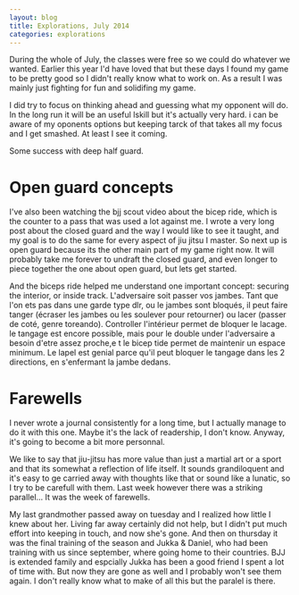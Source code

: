 ```yaml
---
layout: blog
title: Explorations, July 2014
categories: explorations
---
```

During the whole of July, the classes were free so we could do whatever we wanted. Earlier this year I'd have loved that but these days I found my game to be pretty good so I didn't really know what to work on. As a result I was mainly just fighting for fun and solidifing my game.

I did try to focus on thinking ahead and guessing what my opponent will do. In the long run it will be an useful lskill but it's actually very hard. i can be aware of my oponents options but keeping tarck of that takes all my focus and I get smashed. At least I see it coming.

Some success with deep half guard.

# Open guard concepts

I've also been watching the bjj scout video about the bicep ride, which is the counter to a pass that was used a lot against me. I wrote a very long post about the closed guard and the way I would like to see it taught, and my goal is to do the same for every aspect of jiu jitsu I master. So next up is open guard because its the other main part of my game right now. It will probably take me forever to undraft the closed guard, and even longer to piece together the one about open guard, but lets get started.

And the biceps ride helped me understand one important concept: securing the interior, or inside track. L'adversaire soit passer vos jambes. Tant que l'on ets pas dans une garde type dlr, ou le jambes sont bloqués, il peut faire tanger (écraser les jambes ou les soulever pour retourner) ou lacer (passer de coté, genre toreando). Controller l'intérieur permet de bloquer le lacage. le tangage est encore possible, mais pour le double under l'adversaire a besoin d'etre assez proche,e t le bicep tide permet de maintenir un espace minimum. Le lapel est genial parce qu'il peut bloquer le tangage dans les 2 directions, en s'enfermant la jambe dedans.

# Farewells

I never wrote a journal consistently for a long time, but I actually manage to do it with this one. Maybe it's the lack of readership, I don't know. Anyway, it's going to become a bit more personnal.

We like to say that jiu-jitsu has more value than just a martial art or a sport and that its somewhat a reflection of life itself. It sounds grandiloquent and it's easy to ge carried away with thoughts like that or sound like a lunatic, so I try to be carefull with them. Last week however there was a striking parallel… It was the week of farewells.

My last grandmother passed away on tuesday and I realized how little I knew about her. Living far away certainly did not help, but I didn't put much effort into keeping in touch, and now she's gone. And then on thursday it was the final training of the season and Jukka & Daniel, who had been training with us since september, where going home to their countries. BJJ is extended family and espcially Jukka has been a good friend I spent a lot of time with. But now they are gone as well and I probably won't see them again. I don't really know what to make of all this but the paralel is there.